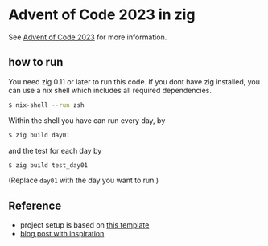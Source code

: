 # Advent of Code 2023 in zig

See [Advent of Code 2023](https://adventofcode.com/2023) for more information.

## how to run

You need zig 0.11 or later to run this code.
If you dont have zig installed, you can use a nix shell which includes all required dependencies.

```bash
$ nix-shell --run zsh
```

Within the shell you have can run every day, by

```bash
$ zig build day01
```

and the test for each day by

```bash
$ zig build test_day01
```

(Replace `day01` with the day you want to run.)

## Reference

* project setup is based on [this template](https://github.com/SpexGuy/Zig-AoC-Template/tree/main)
* [blog post with inspiration](https://www.huy.rocks/everyday/12-11-2022-zig-using-zig-for-advent-of-code)